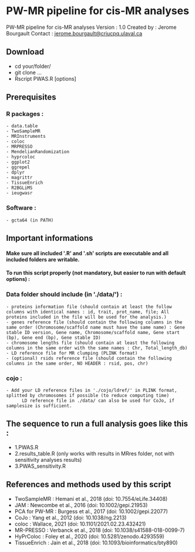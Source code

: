 # PW-MR pipeline for cis-MR analyses

PW-MR pipeline for cis-MR analyses
Version : 1.0
Created by : Jerome Bourgault
Contact : jerome.bourgault@criucpq.ulaval.ca

## Download
- cd your/folder/
- git clone ...
- Rscript PWAS.R [options]

## Prerequisites
### R packages :
    - data.table
    - TwoSampleMR
    - MRInstruments
    - coloc
    - MRPRESSO
    - MendelianRandomization
    - hyprcoloc
    - ggplot2
    - ggrepel
    - dplyr
    - magrittr
    - TissueEnrich
    - R2BGLiMS
    - ieugwasr
### Software :
    - gcta64 (in PATH)

## Important informations
#### Make sure all included '.R' and '.sh' scripts are executable and all included folders are writable.

#### To run this script properly (not mandatory, but easier to run with default options) :
### Data folder should include (in './data/') :
    - proteins information file (should contain at least the follow columns with identical names : id, trait, prot_name, file; All proteins included in the file will be used for the analysis.)
    - genes reference file (should contain the following columns in the same order (Chromosome/scaffold name must have the same name) : Gene stable ID version, Gene name, Chromosome/scaffold name, Gene start (bp), Gene end (bp), Gene stable ID)
    - chromosome lengths file (should contain at least the following columns in the same order with the same names : Chr, Total_length_db)
    - LD reference file for MR clumping (PLINK format)
    - (optional) rsids reference file (should contain the following columns in the same order, NO HEADER : rsid, pos, chr)
### cojo :
    - Add your LD reference files in './cojo/ldref/' in PLINK format, splitted by chromosomes if possible (to reduce computing time)
          LD reference file in ./data/ can also be used for CoJo, if samplesize is sufficient.

## The sequence to run a full analysis goes like this :
- 1.PWAS.R
- 2.results_table.R (only works with results in MRres folder, not with sensitivity analyses results)
- 3.PWAS_sensitivity.R

## References and methods used by this script
- TwoSampleMR : Hemani et al., 2018 (doi: 10.7554/eLife.34408)
- JAM : Newcombe et al., 2016 (doi: 10.1002/gepi.21953)
- PCA for PW-MR : Burgess et al., 2017 (doi: 10.1002/gepi.22077)
- CoJo : Yang et al., 2012 (doi: 10.1038/ng.2213)
- coloc : Wallace, 2021 (doi: 10.1101/2021.02.23.432421)
- MR-PRESSO : Verbanck et al., 2018 (doi: 10.1038/s41588-018-0099-7)
- HyPrColoc : Foley et al., 2020 (doi: 10.5281/zenodo.4293559)
- TissueEnrich : Jain et al., 2018 (doi: 10.1093/bioinformatics/bty890)
